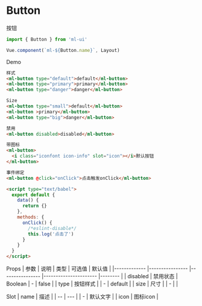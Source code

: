 # Button

按钮
```js
import { Button } from 'ml-ui'

Vue.component(`ml-${Button.name}`, Layout)
```

Demo


```html
样式
<ml-button type="default">default</ml-button>
<ml-button type="primary">primary</ml-button>
<ml-button type="danger">danger</ml-button>

Size
<ml-button type="small">default</ml-button>
<ml-button >primary</ml-button>
<ml-button type="big">danger</ml-button>

禁用
<ml-button disabled>disabled</ml-button>

带图标
<ml-button>
  <i class="iconfont icon-info" slot="icon"></i>默认按钮
</ml-button>

事件绑定
<ml-button @click="onClick">点击触发onClick</ml-button>

<script type="text/babel">
  export default {
    data() {
      return {}
    },
    methods: {
      onClick() {
        /*eslint-disable*/
        this.log('点击了')
      }
    }
  }
</script>
```
Props
| 参数          | 说明            | 类型            | 可选值                 | 默认值   |
|-------------  |---------------- |---------------- |---------------------- |-------- |
| disabled         | 禁用状态	  | Boolean  | - | false |
| type         | 按钮样式		  |   | - | default |
| size         | 尺寸			  |   | - |  |

Slot
| name | 描述 |
| -- | --- | 
| - | 默认文字 | 
| icon | 图标icon | 